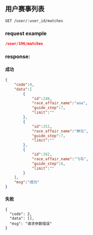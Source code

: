 ## 用户赛事列表

```
GET /user/:user_id/matches
```

### request example
```json
/user/196/matches
```

### response:
#### 成功
```json
{
    "code":0,
    "data":[
        {
            "id":248,
            "race_affair_name":"aaa",
            "guide_step":7,
            "limit":""
        },
        {
            "id":251,
            "race_affair_name":"神马",
            "guide_step":7,
            "limit":""
        },
        {
            "id":262,
            "race_affair_name":"飞鸟",
            "guide_step":6,
            "limit":""
        }
    ],
    "msg":"成功"
}
```
#### 失败
```
{
  "code": 2,
  "data": [],
  "msg": "请求参数错误"
}
```